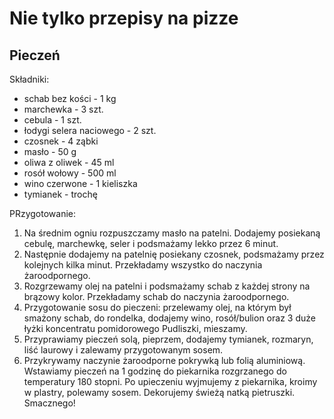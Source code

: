 # Nie tylko przepisy na pizze

## Pieczeń

Składniki:

- schab bez kości - 1 kg
- marchewka - 3 szt.
- cebula - 1 szt.
- łodygi selera naciowego - 2 szt.
- czosnek - 4 ząbki
- masło - 50 g
- oliwa z oliwek - 45 ml
- rosół wołowy - 500 ml
- wino czerwone - 1 kieliszka
- tymianek - trochę

PRzygotowanie:

1. Na średnim ogniu rozpuszczamy masło na patelni. Dodajemy posiekaną cebulę, marchewkę,  seler i podsmażamy lekko przez 6 minut.
1. Następnie dodajemy na patelnię posiekany czosnek, podsmażamy przez kolejnych kilka minut. Przekładamy wszystko do naczynia żaroodpornego.
1. Rozgrzewamy olej na patelni i podsmażamy schab z każdej strony na brązowy kolor. Przekładamy schab do naczynia żaroodpornego.
1. Przygotowanie sosu do pieczeni: przelewamy olej, na którym był smażony schab, do rondelka, dodajemy wino, rosół/bulion oraz 3 duże łyżki koncentratu pomidorowego Pudliszki, mieszamy.
1. Przyprawiamy pieczeń solą, pieprzem, dodajemy tymianek, rozmaryn, liść laurowy i zalewamy przygotowanym sosem.
1. Przykrywamy  naczynie żaroodporne pokrywką lub folią aluminiową. Wstawiamy pieczeń na 1 godzinę do piekarnika rozgrzanego do temperatury 180 stopni. Po upieczeniu wyjmujemy z piekarnika, kroimy w plastry, polewamy sosem. Dekorujemy świeżą natką pietruszki. Smacznego!

